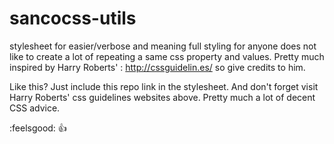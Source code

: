 # sancocss-utils
stylesheet for easier/verbose and meaning full styling for anyone does not like to create a lot of repeating a same css property and values. Pretty much inspired by Harry Roberts' : http://cssguidelin.es/ so give credits to him.

Like this? Just include this repo link in the stylesheet. And don't forget visit Harry Roberts' css guidelines websites above. Pretty much a lot of decent CSS advice.

:feelsgood: :+1:
